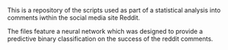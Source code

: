 This is a repository of the scripts used as part of a statistical analysis into comments iwthin the social media site Reddit.

The files feature a neural network which was designed to provide a predictive binary classification on the success of the reddit comments.
